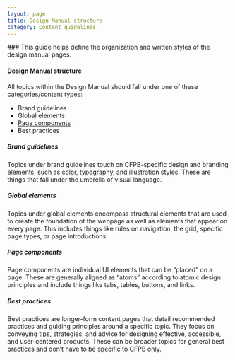 ```yaml
---
layout: page
title: Design Manual structure
category: Content guidelines
---
```


<div class="content-67 content-first"> 
### This guide helps define the organization and written styles of the design manual pages. 
</div>

#### Design Manual structure

All topics within the Design Manual should fall under one of these categories/content types: 

* Brand guidelines
* Global elements
* [Page components](page-components.html)
* Best practices


##### Brand guidelines

Topics under brand guidelines touch on CFPB-specific design and branding elements, such as color, typography, and illustration styles. These are things that fall under the umbrella of visual language.

##### Global elements 

Topics under global elements encompass structural elements that are used to create the foundation of the webpage as well as elements that appear on every page. This includes things like rules on navigation, the grid, specific page types, or page introductions.   

##### Page components

Page components are individual UI elements that can be “placed” on a page. These are generally aligned as “atoms” according to atomic design principles and include things like tabs, tables, buttons, and links. 

##### Best practices

Best practices are longer-form content pages that detail recommended practices and guiding principles around a specific topic. They focus on conveying tips, strategies, and advice for designing effective, accessible, and user-centered products. These can be broader topics for general best practices and don’t have to be specific to CFPB only.


